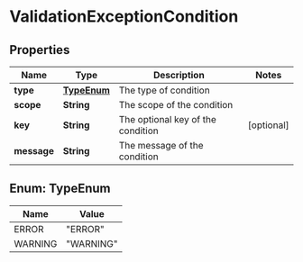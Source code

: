 
# ValidationExceptionCondition

## Properties
Name | Type | Description | Notes
------------ | ------------- | ------------- | -------------
**type** | [**TypeEnum**](#TypeEnum) | The type of condition | 
**scope** | **String** | The scope of the condition | 
**key** | **String** | The optional key of the condition |  [optional]
**message** | **String** | The message of the condition | 


<a name="TypeEnum"></a>
## Enum: TypeEnum
Name | Value
---- | -----
ERROR | &quot;ERROR&quot;
WARNING | &quot;WARNING&quot;



